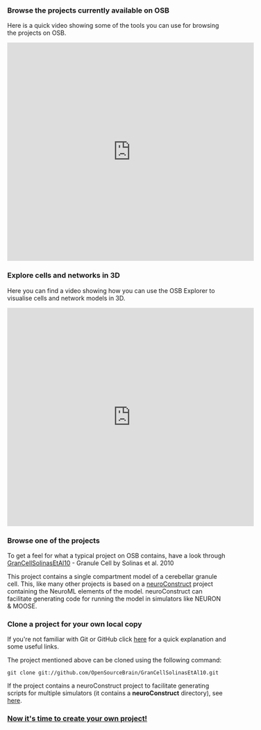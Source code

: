 ### Browse the projects currently available on OSB

Here is a quick video showing some of the tools you can use for browsing the projects on OSB.

<iframe src="http://wl.figshare.com/articles/1112432/embed?show_title=0" width="568" height="502" frameborder="0"></iframe>

### Explore cells and networks in 3D

Here you can find a video showing how you can use the OSB Explorer to visualise cells and network models in 3D.

<iframe src="http://wl.figshare.com/articles/1112447/embed?show_title=0" width="568" height="502" frameborder="0"></iframe>

### Browse one of the projects

To get a feel for what a typical project on OSB contains, have a look through [GranCellSolinasEtAl10](/projects/grancellsolinasetal10) - Granule Cell by Solinas et al. 2010

This project contains a single compartment model of a cerebellar granule cell. This, like many other projects is based on a [neuroConstruct](http://www.neuroConstruct.org) project containing the NeuroML elements of the model. neuroConstruct can facilitate generating code for running the model in simulators like NEURON & MOOSE.


### Clone a project for your own local copy

If you're not familiar with Git or GitHub click [here](/docs/Help/Some_Extra_Information) for a quick explanation and some useful links. 

The project mentioned above can be cloned using the following command: 

`git clone git://github.com/OpenSourceBrain/GranCellSolinasEtAl10.git`


If the project contains a neuroConstruct project to facilitate generating scripts for multiple simulators (it contains a **neuroConstruct** directory), see [here](/docs#Using_Neuro_Construct_Based_Projects).

### [Now it's time to create your own project!](/docs#Creating_Your_Project)

